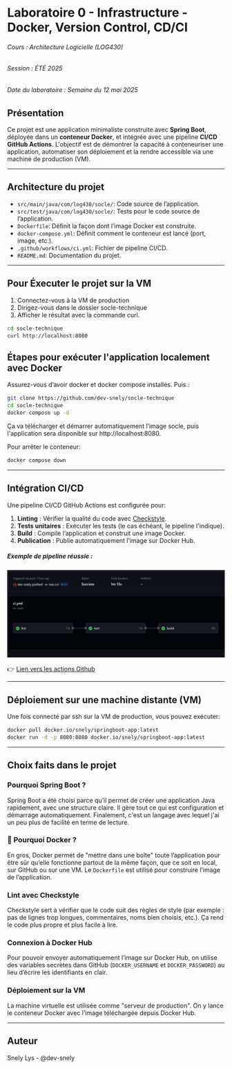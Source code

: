 # Laboratoire 0 - Infrastructure - Docker, Version Control, CD/CI
###### Cours : Architecture Logicielle (LOG430)
###### Session : ÉTÉ 2025
###### Date du laboratoire : Semaine du 12 mai 2025

## Présentation

Ce projet est une application minimaliste construite avec **Spring Boot**, déployée dans un **conteneur Docker**, et intégrée avec une pipeline **CI/CD GitHub Actions**.   L'objectif est de démontrer la capacité à conteneuriser une application, automatiser son déploiement et la rendre accessible via une machine de production (VM).

---
## Architecture du projet

- `src/main/java/com/log430/socle/`: Code source de l’application.
- `src/test/java/com/log430/socle/`: Tests pour le code source de l’application.
- `Dockerfile`: Définit la façon dont l’image Docker est construite.
- `docker-compose.yml`: Définit comment le conteneur est lancé (port, image, etc.).
- `.github/workflows/ci.yml`: Fichier de pipeline CI/CD.
- `README.md`: Documentation du projet.

---

## Pour Éxecuter le projet sur la VM
1. Connectez-vous à la VM de production 
2. Dirigez-vous dans le dossier socle-technique
3. Afficher le résultat avec la commande curl.
```bash
cd socle-technique
curl http://localhost:8080
```

## Étapes pour exécuter l'application localement avec Docker

Assurez-vous d’avoir docker et docker compose installés. Puis :
```bash
git clone https://github.com/dev-snely/socle-technique
cd socle-technique
docker compose up -d
```
Ça va télécharger et démarrer automatiquement l’image socle, puis l'application sera disponible sur http://localhost:8080.

 Pour arrêter le conteneur: 
```bash
docker compose down
```

---
## Intégration CI/CD
Une pipeline CI/CD GitHub Actions est configurée pour: 

1. **Linting** : Vérifier la qualité du code avec [Checkstyle](https://checkstyle.org/).
2. **Tests unitaires** : Exécuter les tests (le cas échéant, le pipeline l'indique).
3. **Build** : Compile l’application et construit une image Docker.
4. **Publication** : Publie automatiquement l’image sur Docker Hub.

##### *Exemple de pipeline réussie :*
![CI/CD réussite](./docs/cicd-success.png)

👉 [Lien vers les actions Github](https://github.com/dev-snely/socle-technique/actions)

---
## Déploiement sur une machine distante (VM)
Une fois connecté par ssh sur la VM de production, vous pouvez exécuter:
```bash
docker pull docker.io/snely/springboot-app:latest
docker run -d -p 8080:8080 docker.io/snely/springboot-app:latest
```
---

## Choix faits dans le projet

### Pourquoi Spring Boot ?
Spring Boot a été choisi parce qu’il permet de créer une application Java rapidement, avec une structure claire. Il gère tout ce qui est configuration et démarrage automatiquement. Finalement, c'est un langage avec lequel j'ai un peu plus de facilité en terme de lecture.

### 🐳 Pourquoi Docker ? 
En gros, Docker permet de "mettre dans une boîte" toute l’application pour être sûr qu’elle fonctionne partout de la même façon, que ce soit en local, sur GitHub ou sur une VM. Le `Dockerfile` est utilisé pour construire l’image de l’application.

### Lint avec Checkstyle
Checkstyle sert à vérifier que le code suit des règles de style (par exemple : pas de lignes trop longues, commentaires, noms bien choisis, etc.). Ça rend le code plus propre et plus facile à lire.

### Connexion à Docker Hub
Pour pouvoir envoyer automatiquement l’image sur Docker Hub, on utilise des variables secrètes dans GitHub (`DOCKER_USERNAME` et `DOCKER_PASSWORD`) au lieu d’écrire les identifiants en clair.

### Déploiement sur la VM
La machine virtuelle est utilisée comme "serveur de production". On y lance le conteneur Docker avec l’image téléchargée depuis Docker Hub.


---
## Auteur
Snely Lys - @dev-snely
